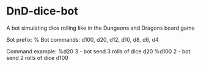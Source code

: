 # DnD-dice-bot
A bot simulating dice rolling like in the Dungeons and Dragons board game

Bot prefix: %
Bot commands: d100, d20, d12, d10, d8, d6, d4

Command example: 
%d20 3 - bot send 3 rolls of dice d20
%d100 2 - bot send 2 rolls of dice d100
